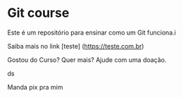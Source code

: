 # Git course

Este é um repositório para ensinar como um Git funciona.i

Saiba mais no link [teste] (https://teste.com.br)

Gostou do Curso? Quer mais? Ajude com uma doação.

ds

Manda pix pra mim